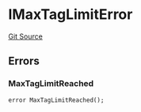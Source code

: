 # IMaxTagLimitError
[Git Source](https://github.com/thrackle-io/tron/blob/764000f27aa19925e60dae8d757a097eec620706/src/common/IErrors.sol)


## Errors
### MaxTagLimitReached

```solidity
error MaxTagLimitReached();
```

